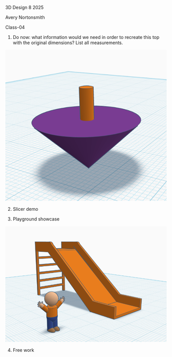 3D Design 8 2025

Avery Nortonsmith

Class-04

1) Do now: what information would we need in order to recreate this top with the original dimensions? List all measurements.

![top](top.png)

2) Slicer demo

3) Playground showcase

![slide](slide.png)

4) Free work
